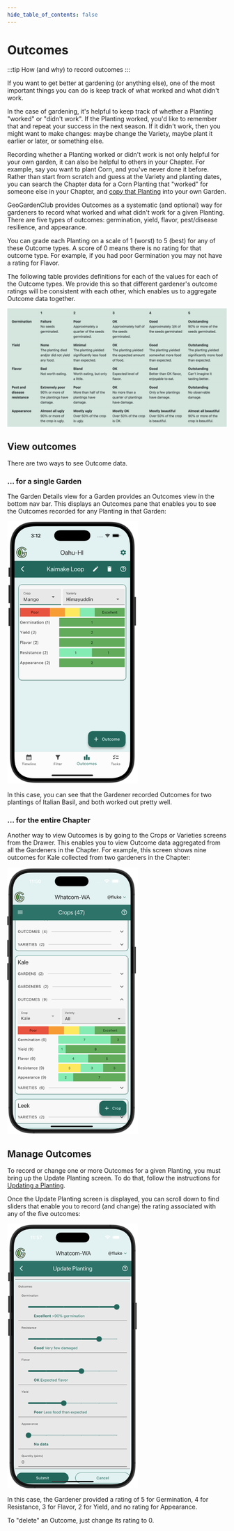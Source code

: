 ```yaml
---
hide_table_of_contents: false
---
```


# Outcomes

:::tip How (and why) to record outcomes
:::

If you want to get better at gardening (or anything else), one of the most important things you can do is keep track of what worked and what didn't work.

In the case of gardening, it's helpful to keep track of whether a Planting "worked" or "didn't work". If the Planting worked, you'd like to remember that and repeat your success in the next season. If it didn't work, then you might want to make changes: maybe change the Variety, maybe plant it earlier or later, or something else.  

Recording whether a Planting worked or didn't work is not only helpful for your own garden, it can also be helpful to others in your Chapter. For example, say you want to plant Corn, and you've never done it before. Rather than start from scratch and guess at the Variety and planting dates, you can search the Chapter data for a Corn Planting that "worked" for someone else in your Chapter, and [copy that Planting](plantings.md#copy-a-planting) into your own Garden.  

GeoGardenClub provides Outcomes as a systematic (and optional) way for gardeners to record what worked and what didn't work for a given Planting. There are five types of outcomes: germination, yield, flavor, pest/disease resilience, and appearance. 

You can grade each Planting on a scale of 1 (worst) to 5 (best) for any of these Outcome types. A score of 0 means there is no rating for that outcome type.  For example, if you had poor Germination you may not have a rating for Flavor.

The following table provides definitions for each of the values for each of the Outcome types.  We provide this so that different gardener's outcome ratings will be consistent with each other, which enables us to aggregate Outcome data together.

<img src="/img/user-guide/outcome-table.png"/>

## View outcomes

There are two ways to see Outcome data.

### ... for a single Garden

The Garden Details view for a Garden provides an Outcomes view in the bottom nav bar. This displays an Outcomes pane that enables you to see the Outcomes recorded for any Planting in that Garden:

<img width="300" src="/img/user-guide/outcomes-garden-details.png"/>

In this case, you can see that the Gardener recorded Outcomes for two plantings of Italian Basil, and both worked out pretty well. 

### ... for the entire Chapter

Another way to view Outcomes is by going to the Crops or Varieties screens from the Drawer.  This enables you to view Outcome data aggregated from all the Gardeners in the Chapter. For example, this screen shows nine outcomes for Kale collected from two gardeners in the Chapter:

<img width="300" src="/img/user-guide/outcomes-crops-index-screen.png"/>

## Manage Outcomes

To record or change one or more Outcomes for a given Planting, you must bring up the Update Planting screen. To do that, follow the instructions for [Updating a Planting](plantings.md#update-a-planting). 

Once the Update Planting screen is displayed, you can scroll down to find sliders that enable you to record (and change) the rating associated with any of the five outcomes:

<img width="300" src="/img/user-guide/outcomes-update-planting.png"/>

In this case, the Gardener provided a rating of 5 for Germination, 4 for Resistance, 3 for Flavor, 2 for Yield, and no rating for Appearance.

To "delete" an Outcome, just change its rating to 0.